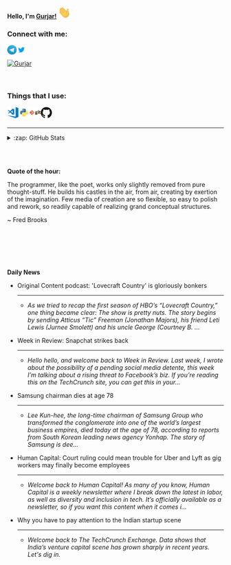 #### Hello, I'm [Gurjar!](https://GurjarKing.github.io) <img src="https://raw.githubusercontent.com/ABSphreak/ABSphreak/master/gifs/Hi.gif" width="30px"></h2>


### Connect with me:

[<img align="left" alt="Gurjar | Telegram" width="22px" src="https://raw.githubusercontent.com/github/explore/80688e429a7d4ef2fca1e82350fe8e3517d3494d/topics/telegram/telegram.png" />][Telegram]
[<img align="left" alt="Gurjar | Twitter" width="22px" src="https://raw.githubusercontent.com/github/explore/80688e429a7d4ef2fca1e82350fe8e3517d3494d/topics/twitter/twitter.png" />][Twitter]
<br >
<br >
<a href="https://github.com/GurjarKing"><img src="https://komarev.com/ghpvc/?username=GurjarKing" alt="Gurjar" /></a> <br />
<br />
<br />
<!-- <br >

![](https://visitor-badge.glitch.me/badge?page_id=GurjarKing)

<br /> -->

### Things that I use:

[<img align="left" alt="Visual Studio Code" width="26px" src="https://raw.githubusercontent.com/github/explore/80688e429a7d4ef2fca1e82350fe8e3517d3494d/topics/visual-studio-code/visual-studio-code.png" />][VSCode]
[<img align="left" alt="Python" width="26px" src="https://raw.githubusercontent.com/github/explore/80688e429a7d4ef2fca1e82350fe8e3517d3494d/topics/python/python.png" />][Python]
[<img align="left" alt="Git" width="26px" src="https://raw.githubusercontent.com/github/explore/80688e429a7d4ef2fca1e82350fe8e3517d3494d/topics/git/git.png" />][Git]
[<img align="left" alt="GitHub" width="26px" src="https://raw.githubusercontent.com/github/explore/78df643247d429f6cc873026c0622819ad797942/topics/github/github.png" />][Github]

<br />
<br />

---
<details>
  <summary>:zap: GitHub Stats</summary>

<img align="left" alt="Gurjar's Github Stats" src="https://github-readme-stats.vercel.app/api?username=GurjarKing&show_icons=true&hide_border=true&count_private=true&include_all_commit=true&theme=algolia" />

</details>

<!-- ### 🔔 My latest tweet
<a href="https://twitter.com/Gurjar_King43" target="_blank">
	<img src="https://github.com/GurjarKing/GurjarKing/raw/master/tweet.png" width="70%" align="center" alt="Click to view on Twitter" title="My latest tweet, as an image"/>
</a> -->
<br>

<pre>

</pre>

**Quote of the hour:**

The programmer, like the poet, works only slightly removed from pure thought-stuff. He builds his castles in the air, from air, creating by exertion of the imagination. Few media of creation are so flexible, so easy to polish and rework, so readily capable of realizing grand conceptual structures.

~ Fred Brooks
<pre>

</pre>
<br>
<pre>


</pre>
<strong>Daily News</strong>
  
  - Original Content podcast: 'Lovecraft Country' is gloriously bonkers
     <hr/>
     
      - *As we tried to recap the first season of HBO’s “Lovecraft Country,” one thing became clear: The show is pretty nuts. The story begins by sending Atticus “Tic” Freeman (Jonathan Majors), his friend Leti Lewis (Jurnee Smolett) and his uncle George (Courtney B. …*
     
  - Week in Review: Snapchat strikes back
      <hr/>
      
      - *Hello hello, and welcome back to Week in Review. Last week, I wrote about the possibility of a pending social media detente, this week I’m talking about a rising threat to Facebook’s biz. If you’re reading this on the TechCrunch site, you can get this in your…*
      
  - Samsung chairman dies at age 78
      <hr/>
      
      - *Lee Kun-hee, the long-time chairman of Samsung Group who transformed the conglomerate into one of the world’s largest business empires, died today at the age of 78, according to reports from South Korean leading news agency Yonhap. The story of Samsung is dee…*
      
  - Human Capital: Court ruling could mean trouble for Uber and Lyft as gig workers may finally become employees
      <hr/>
      
      - *Welcome back to Human Capital! As many of you know, Human Capital is a weekly newsletter where I break down the latest in labor, as well as diversity and inclusion in tech. It’s officially available as a newsletter, so if you want this content when it comes i…*
       
  - Why you have to pay attention to the Indian startup scene
      <hr/>
       
       - *Welcome back to The TechCrunch Exchange. Data shows that India’s venture capital scene has grown sharply in recent years. Let's dig in.*
      

<br />

[VSCode]: https://code.visualstudio.com/
[Python]: https://www.python.org/
[Git]: https://git-scm.com/
[Github]: https://github.com/
[Telegram]: https://t.me/Gurjar_King/
[Twitter]: https://twitter.com/Gurjar_King43/
